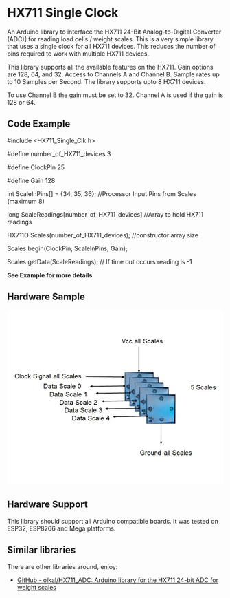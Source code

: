 # HX711 Single Clock

An Arduino library to interface the HX711 24-Bit Analog-to-Digital Converter (ADC)] for reading load cells / weight scales.  This is a very simple library that uses a single clock for all HX711 devices.  This reduces the number of pins required to work with multiple HX711 devices.

This library supports all the available features on the HX711.   Gain options are 128, 64, and 32.  Access to Channels A  and Channel B.  Sample rates up to 10 Samples per Second.  The library supports upto 8 HX711 devices.

To use Channel B the gain must be set to 32.  Channel A is used if the gain is 128 or 64.

## Code Example

#include <HX711_Single_Clk.h>

#define number_of_HX711_devices 3

#define  ClockPin 25 

#define Gain 128

int ScaleInPins[] = {34, 35, 36};               //Processor Input Pins from Scales (maximum 8)

long ScaleReadings[number_of_HX711_devices]  //Array to hold HX711 readings

HX711O Scales(number_of_HX711_devices);   //constructor array size

Scales.begin(ClockPin, ScaleInPins, Gain);

Scales.getData(ScaleReadings);    // If time out occurs reading is -1

**See Example for more details**

## Hardware Sample

![](HardwareExample.jpg)

## Hardware Support

This library should support all Arduino compatible boards.  It was tested on ESP32, ESP8266 and Mega platforms.

## Similar libraries

There are other libraries around, enjoy:

- [GitHub - olkal/HX711_ADC: Arduino library for the HX711 24-bit ADC for weight scales](https://github.com/olkal/HX711_ADC)
